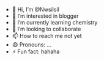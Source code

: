 - 👋 Hi, I’m @Nwsilsil
- 👀 I’m interested in blogger
- 🌱 I’m currently learning chemistry 
- 💞️ I’m looking to collaborate 
- 📫 How to reach me not yet
- 😄 Pronouns: ...
- ⚡ Fun fact: hahaha

<!---
Nwsilsil/Nwsilsil is a ✨ special ✨ repository because its `README.md` (this file) appears on your GitHub profile.
You can click the Preview link to take a look at your changes.
--->
